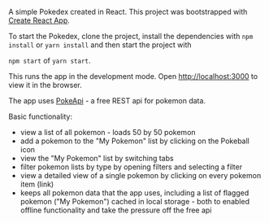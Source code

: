A simple Pokedex created in React.
This project was bootstrapped with [Create React App](https://github.com/facebook/create-react-app).

To start the Pokedex, clone the project, install the dependencies with
`npm install` or `yarn install`
and then start the project with

`npm start` of `yarn start`.

This runs the app in the development mode.
Open [http://localhost:3000](http://localhost:3000) to view it in the browser.

The app uses [PokeApi](https://pokeapi.co/) - a free REST api for pokemon data.

Basic functionality:
* view a list of all pokemon - loads 50 by 50 pokemon
* add a pokemon to the "My Pokemon" list by clicking on the Pokeball icon
* view the "My Pokemon" list by switching tabs
* filter pokemon lists by type by opening filters and selecting a filter
* view a detailed view of a single pokemon by clicking on every pokemon item (link)
* keeps all pokemon data that the app uses, including a list of flagged pokemon ("My Pokemon") cached in local storage - both to enabled offline functionality and take the pressure off the free api
